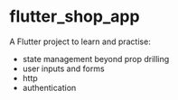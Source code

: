 # flutter_shop_app

A Flutter project to learn and practise:

- state management beyond prop drilling
- user inputs and forms
- http
- authentication
